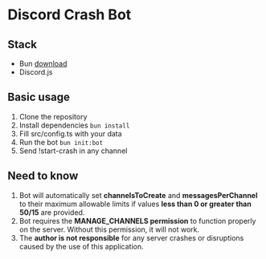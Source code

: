 # Discord Crash Bot
## Stack

- Bun [download](https://bun.sh/)
- Discord.js

## Basic usage

1. Clone the repository
2. Install dependencies `bun install`
3. Fill src/config.ts with your data
4. Run the bot `bun init:bot`
5. Send !start-crash in any channel

## Need to know

1. Bot will automatically set **channelsToCreate** and **messagesPerChannel** to their maximum allowable limits if values **less than 0 or greater than 50/15** are provided.
2. Bot requires the **MANAGE_CHANNELS permission** to function properly on the server. Without this permission, it will not work.
3. The **author is not responsible** for any server crashes or disruptions caused by the use of this application.
